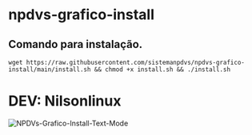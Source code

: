 # npdvs-grafico-install
## Comando para instalação. 
```wget https://raw.githubusercontent.com/sistemanpdvs/npdvs-grafico-install/main/install.sh && chmod +x install.sh && ./install.sh```
# DEV: Nilsonlinux
![NPDVs-Grafico-Install-Text-Mode](https://github.com/sistemanpdvs/npdvs-grafico-install/blob/main/npdvs-grafico-install-text-mode.png)
